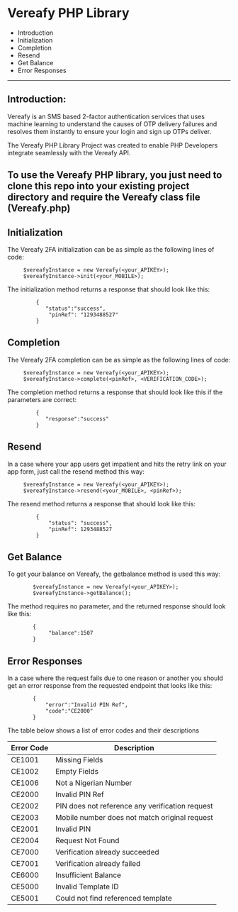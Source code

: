 # Vereafy PHP Library

- Introduction
- Initialization
- Completion
- Resend
- Get Balance
- Error Responses
----------

## Introduction:

Vereafy is an SMS based 2-factor authentication services that uses machine learning to understand the causes of OTP delivery failures and resolves them instantly to ensure your login and sign up OTPs deliver.

The Vereafy PHP Library Project was created to enable PHP Developers integrate seamlessly with the Vereafy API.

To use the Vereafy PHP library, you just need to clone this repo into your existing project directory and require the Vereafy class file (Vereafy.php)
----------

## Initialization

 The Vereafy 2FA initialization can be as simple as the following lines of code:

         $vereafyInstance = new Vereafy(<your_APIKEY>);
         $vereafyInstance->init(<your_MOBILE>);

The initialization method returns a response that should look like this:

             {
                "status":"success",
                 "pinRef": "1293488527"
             }

## Completion

 The Vereafy 2FA completion can be as simple as the following lines of code:

         $vereafyInstance = new Vereafy(<your_APIKEY>);
         $vereafyInstance->complete(<pinRef>, <VERIFICATION_CODE>);

The completion method returns a response that should look like this if the parameters are correct:

             {
                "response":"success"
             }

## Resend

In a case where your app users get impatient and hits the retry link on your app form, just call the resend method this way:
 
         $vereafyInstance = new Vereafy(<your_APIKEY>);
         $vereafyInstance->resend(<your_MOBILE>, <pinRef>);

The resend method returns a response that should look like this:

             {
                 "status": "success",
                 "pinRef": 1293488527
             }

## Get Balance

To get your balance on Vereafy, the getbalance method is used this way:
            
            $vereafyInstance = new Vereafy(<your_APIKEY>);
            $vereafyInstance->getBalance();
The method requires no parameter, and the returned response should look like this:

            {
                 "balance":1507
            }

## Error Responses

In a case where the request fails due to one reason or another you should get an error response from the requested endpoint that looks like this:

            {
                "error":"Invalid PIN Ref",
                "code":"CE2000"
            }
            
The table below shows a list of error codes and their descriptions

|  Error Code                   |   Description        |    
|-------------------------------|----------------------|
| CE1001  | Missing Fields            |
| CE1002  | Empty Fields               | 
| CE1006  | Not a Nigerian Number               | 
| CE2000  | Invalid PIN Ref| 
| CE2002  | PIN does not reference any verification request| 
| CE2003  | Mobile number does not match original request| 
| CE2001  | Invalid PIN| 
| CE2004  | Request Not Found               | 
| CE7000  | Verification already succeeded     | 
| CE7001  | Verification already failed      | 
| CE6000  | Insufficient Balance     | 
| CE5000  | Invalid Template ID             | 
| CE5001  | Could not find referenced template                | 
